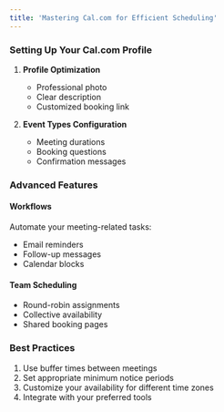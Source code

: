```yaml
---
title: 'Mastering Cal.com for Efficient Scheduling'
---
```


### Setting Up Your Cal.com Profile

1. **Profile Optimization**
   - Professional photo
   - Clear description
   - Customized booking link

2. **Event Types Configuration**
   - Meeting durations
   - Booking questions
   - Confirmation messages

### Advanced Features

#### Workflows

Automate your meeting-related tasks:
- Email reminders
- Follow-up messages
- Calendar blocks

#### Team Scheduling

- Round-robin assignments
- Collective availability
- Shared booking pages

### Best Practices

1. Use buffer times between meetings
2. Set appropriate minimum notice periods
3. Customize your availability for different time zones
4. Integrate with your preferred tools
